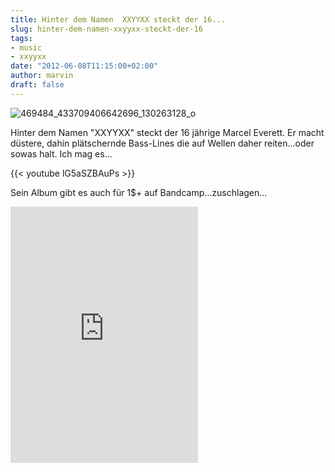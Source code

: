 ```yaml
---
title: Hinter dem Namen  XXYYXX steckt der 16...
slug: hinter-dem-namen-xxyyxx-steckt-der-16
tags:
- music
- xxyyxx
date: "2012-06-08T11:15:00+02:00"
author: marvin
draft: false
---
```

![469484_433709406642696_130263128_o](/images/469484_433709406642696_130263128_o.jpg)

Hinter dem Namen "XXYYXX" steckt der 16 jährige Marcel Everett. Er macht
düstere, dahin plätschernde Bass-Lines die auf Wellen daher
reiten...oder sowas halt. Ich mag es...

{{< youtube lG5aSZBAuPs >}}

Sein Album gibt es auch für 1\$+ auf Bandcamp...zuschlagen...

<iframe width="300" height="410" style="position: relative; display: block; width: 300px; height: 410px;" src="http://bandcamp.com/EmbeddedPlayer/v=2/album=2354567944/size=grande3/bgcol=FFFFFF/linkcol=4285BB/" allowtransparency="true" frameborder="0">[XXYYXX
by XXYYXX](http://xxyyxx.bandcamp.com/album/xxyyxx)</iframe>